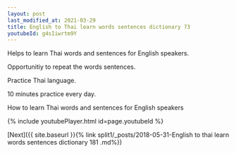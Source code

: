 ```yaml
---
layout: post
last_modified_at: 2021-03-29
title: English to Thai learn words sentences dictionary 73 
youtubeId: g4sIiwrtm9Y
---
```

 
 
Helps to learn Thai words and sentences for English speakers.

Opportunitiy to repeat the words sentences. 

Practice Thai language. 
 
10 minutes practice every day. 
 
How to learn Thai words and sentences for English speakers 
 
{% include youtubePlayer.html id=page.youtubeId %}
 
 
[Next]({{ site.baseurl }}{% link  split1/_posts/2018-05-31-English to thai learn words sentences dictionary 181 .md%})
 
